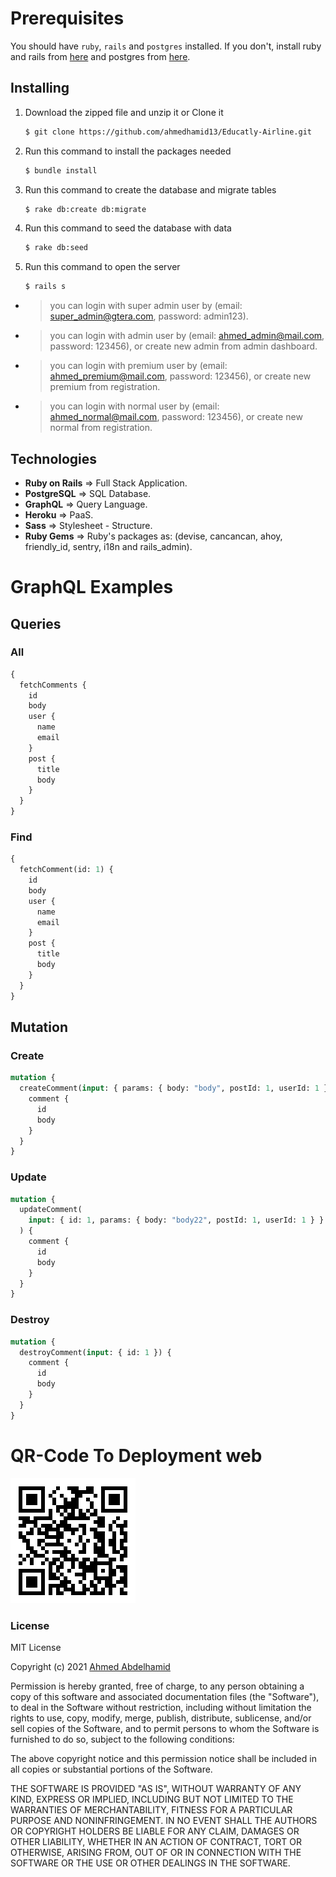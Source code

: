 # Prerequisites

You should have `ruby`, `rails` and `postgres` installed. If you don't, install ruby and rails from [here](https://gorails.com/setup/ubuntu/20.04) and postgres from [here](https://www.postgresql.org/download/).

## Installing

1. Download the zipped file and unzip it or Clone it
   ```sh
   $ git clone https://github.com/ahmedhamid13/Educatly-Airline.git
   ```
2. Run this command to install the packages needed
   ```sh
   $ bundle install
   ```
3. Run this command to create the database and migrate tables
   ```sh
   $ rake db:create db:migrate
   ```
4. Run this command to seed the database with data
   ```sh
   $ rake db:seed
   ```
5. Run this command to open the server
   ```sh
   $ rails s
   ```

- > you can login with super admin user by (email: super_admin@gtera.com, password: admin123).
- > you can login with admin user by (email: ahmed_admin@mail.com, password: 123456), or create new admin from admin dashboard.
- > you can login with premium user by (email: ahmed_premium@mail.com, password: 123456), or create new premium from registration.
- > you can login with normal user by (email: ahmed_normal@mail.com, password: 123456), or create new normal from registration.

## Technologies

- **Ruby on Rails** => Full Stack Application.
- **PostgreSQL** => SQL Database.
- **GraphQL** => Query Language.
- **Heroku** => PaaS.
- **Sass** => Stylesheet - Structure.
- **Ruby Gems** => Ruby's packages as: (devise, cancancan, ahoy, friendly_id, sentry, i18n and rails_admin).

# GraphQL Examples

## Queries

### All

```graphql
{
  fetchComments {
    id
    body
    user {
      name
      email
    }
    post {
      title
      body
    }
  }
}
```

### Find

```graphql
{
  fetchComment(id: 1) {
    id
    body
    user {
      name
      email
    }
    post {
      title
      body
    }
  }
}
```

## Mutation

### Create

```graphql
mutation {
  createComment(input: { params: { body: "body", postId: 1, userId: 1 } }) {
    comment {
      id
      body
    }
  }
}
```

### Update

```graphql
mutation {
  updateComment(
    input: { id: 1, params: { body: "body22", postId: 1, userId: 1 } }
  ) {
    comment {
      id
      body
    }
  }
}
```

### Destroy

```graphql
mutation {
  destroyComment(input: { id: 1 }) {
    comment {
      id
      body
    }
  }
}
```

# QR-Code To Deployment web

<img src="https://github.com/ahmedhamid13/college-get-together/blob/master/qrcode.png" alt="college together qr code" width="200">

### License

MIT License

Copyright (c) 2021 [Ahmed Abdelhamid](https://github.com/ahmedhamid13)

Permission is hereby granted, free of charge, to any person obtaining a copy of this software and associated documentation files (the "Software"), to deal in the Software without restriction, including without limitation the rights to use, copy, modify, merge, publish, distribute, sublicense, and/or sell copies of the Software, and to permit persons to whom the Software is furnished to do so, subject to the following conditions:

The above copyright notice and this permission notice shall be included in all copies or substantial portions of the Software.

THE SOFTWARE IS PROVIDED "AS IS", WITHOUT WARRANTY OF ANY KIND, EXPRESS OR IMPLIED, INCLUDING BUT NOT LIMITED TO THE WARRANTIES OF MERCHANTABILITY, FITNESS FOR A PARTICULAR PURPOSE AND NONINFRINGEMENT. IN NO EVENT SHALL THE AUTHORS OR COPYRIGHT HOLDERS BE LIABLE FOR ANY CLAIM, DAMAGES OR OTHER LIABILITY, WHETHER IN AN ACTION OF CONTRACT, TORT OR OTHERWISE, ARISING FROM, OUT OF OR IN CONNECTION WITH THE SOFTWARE OR THE USE OR OTHER DEALINGS IN THE SOFTWARE.
